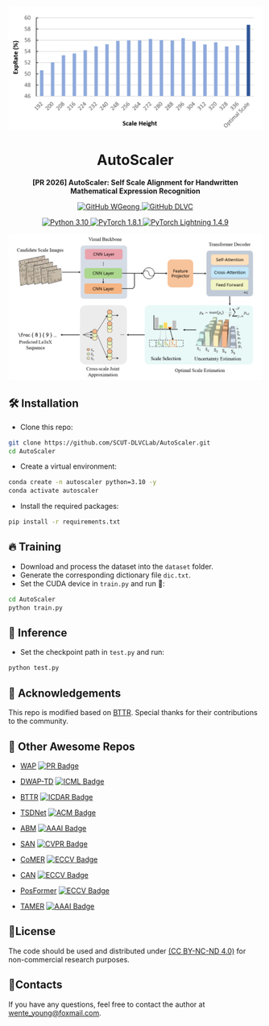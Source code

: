 ![intro](./assets/intro.png)
<h1 align="center">AutoScaler</h1>

<p align="center">
  <strong>[PR 2026] AutoScaler: Self Scale Alignment for Handwritten Mathematical Expression Recognition</strong><br>
</p>
<p align="center">
  <a href="https://github.com/W-Geong">
    <img src="https://img.shields.io/badge/GitHub-WGeong-blueviolet?logo=github" alt="GitHub WGeong">
  </a>
  <a href="https://github.com/HCIILAB">
    <img src="https://img.shields.io/badge/GitHub-DLVC-success?logo=github" alt="GitHub DLVC">
  </a>
</p>

<p align="center">
  <a href="https://www.python.org/downloads/release/python-3100/">
    <img src="https://img.shields.io/badge/Python-3.10-blue" alt="Python 3.10">
  </a>
  <a href="https://pytorch.org/">
    <img src="https://img.shields.io/badge/PyTorch-1.8.1-yellowgreen" alt="PyTorch 1.8.1">
  </a>
  <a href="https://www.pytorchlightning.ai/">
    <img src="https://img.shields.io/badge/PyTorch%20Lightning-1.4.9-orange" alt="PyTorch Lightning 1.4.9">
  </a>
</p>


![overall](./assets/main.png)

## 🛠️ Installation

* Clone this repo:
```bash
git clone https://github.com/SCUT-DLVCLab/AutoScaler.git
cd AutoScaler
```

* Create a virtual environment:
```bash
conda create -n autoscaler python=3.10 -y
conda activate autoscaler
```

* Install the required packages:
```bash
pip install -r requirements.txt
```

## 🔥 Training
* Download and process the dataset into the `dataset` folder.
* Generate the corresponding dictionary file `dic.txt`.
* Set the CUDA device in `train.py` and run 🚀:
```bash
cd AutoScaler
python train.py
```

## 🧠 Inference
* Set the checkpoint path in `test.py` and run:
```bash
python test.py
```
## 💐 Acknowledgements
This repo is modified based on [BTTR](https://github.com/Green-Wood/BTTR). Special thanks for their contributions to the community.
## 🧰 Other Awesome Repos
- [WAP](https://github.com/JianshuZhang/WAP) [![PR Badge](https://img.shields.io/badge/PR-2017-brightgreen)](https://www.sciencedirect.com/science/article/abs/pii/S0031320317302376)

- [DWAP-TD](https://github.com/JianshuZhang/TreeDecoder) [![ICML Badge](https://img.shields.io/badge/ICML-2020-green)](https://proceedings.mlr.press/v119/zhang20g.html)

- [BTTR](https://github.com/Green-Wood/BTTR) [![ICDAR Badge](https://img.shields.io/badge/ICDAR-2021-yellowgreen)](https://link.springer.com/chapter/10.1007/978-3-030-86331-9_37)

- [TSDNet](https://github.com/zshhans/TSDNet) [![ACM Badge](https://img.shields.io/badge/ACM_MM-2022-yellow)](https://dl.acm.org/doi/10.1145/3503161.3548424)

- [ABM](https://github.com/XH-B/ABM) [![AAAI Badge](https://img.shields.io/badge/AAAI-2022-yellow)](https://ojs.aaai.org/index.php/AAAI/article/view/19885)

- [SAN](https://github.com/tal-tech/SAN) [![CVPR Badge](https://img.shields.io/badge/CVPR-2022-orange)](https://openaccess.thecvf.com/content/CVPR2022/html/Yuan_Syntax-Aware_Network_for_Handwritten_Mathematical_Expression_Recognition_CVPR_2022_paper.html)

- [CoMER](https://github.com/Green-Wood/CoMER) [![ECCV Badge](https://img.shields.io/badge/ECCV-2022-red)](https://link.springer.com/chapter/10.1007/978-3-031-19815-1_23)

- [CAN](https://github.com/LBH1024/CAN) [![ECCV Badge](https://img.shields.io/badge/ECCV-2022-blue)](https://link.springer.com/chapter/10.1007/978-3-031-19815-1_12)

- [PosFormer](https://github.com/SJTU-DeepVisionLab/PosFormer) [![ECCV Badge](https://img.shields.io/badge/ECCV-2024-yellow)](https://link.springer.com/chapter/10.1007/978-3-031-72670-5_8)

- [TAMER](https://github.com/qingzhenduyu/TAMER) [![AAAI Badge](https://img.shields.io/badge/AAAI-2025-yellow)](https://ojs.aaai.org/index.php/AAAI/article/view/33190)

## 📜License
The code should be used and distributed under [ (CC BY-NC-ND 4.0)](https://creativecommons.org/licenses/by-nc-nd/4.0/) for non-commercial research purposes.

## 📧Contacts

If you have any questions, feel free to contact the author at [wente_young@foxmail.com](wente_young@foxmail.com).
